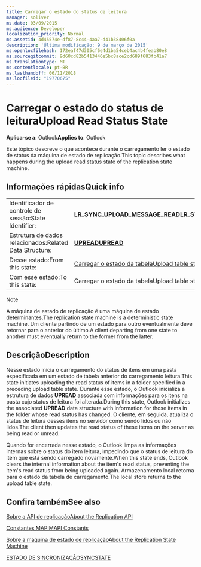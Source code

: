 ```yaml
---
title: Carregar o estado do status de leitura
manager: soliver
ms.date: 03/09/2015
ms.audience: Developer
localization_priority: Normal
ms.assetid: 4d45574e-df87-8c44-4aa7-d41b38406f0a
description: 'Última modificação: 9 de março de 2015'
ms.openlocfilehash: 172eaf47d305cf6e4d1ba54ceb4ac4b4feab80e8
ms.sourcegitcommit: 9d60cd82b5413446e5bc8ace2cd689f683fb41a7
ms.translationtype: MT
ms.contentlocale: pt-BR
ms.lasthandoff: 06/11/2018
ms.locfileid: "19770675"
---
```

# <a name="upload-read-status-state"></a><span data-ttu-id="9e135-103">Carregar o estado do status de leitura</span><span class="sxs-lookup"><span data-stu-id="9e135-103">Upload Read Status State</span></span>

  
  
<span data-ttu-id="9e135-104">**Aplica-se a**: Outlook</span><span class="sxs-lookup"><span data-stu-id="9e135-104">**Applies to**: Outlook</span></span> 
  
 <span data-ttu-id="9e135-105">Este tópico descreve o que acontece durante o carregamento ler o estado de status da máquina de estado de replicação.</span><span class="sxs-lookup"><span data-stu-id="9e135-105">This topic describes what happens during the upload read status state of the replication state machine.</span></span> 
  
## <a name="quick-info"></a><span data-ttu-id="9e135-106">Informações rápidas</span><span class="sxs-lookup"><span data-stu-id="9e135-106">Quick info</span></span>

|||
|:-----|:-----|
|<span data-ttu-id="9e135-107">Identificador de controle de sessão:</span><span class="sxs-lookup"><span data-stu-id="9e135-107">State Identifier:</span></span>  <br/> |<span data-ttu-id="9e135-108">**LR_SYNC_UPLOAD_MESSAGE_READ**</span><span class="sxs-lookup"><span data-stu-id="9e135-108">**LR_SYNC_UPLOAD_MESSAGE_READ**</span></span> <br/> |
|<span data-ttu-id="9e135-109">Estrutura de dados relacionados:</span><span class="sxs-lookup"><span data-stu-id="9e135-109">Related Data Structure:</span></span>  <br/> |<span data-ttu-id="9e135-110">**[UPREAD](upread.md)**</span><span class="sxs-lookup"><span data-stu-id="9e135-110">**[UPREAD](upread.md)**</span></span> <br/> |
|<span data-ttu-id="9e135-111">Desse estado:</span><span class="sxs-lookup"><span data-stu-id="9e135-111">From this state:</span></span>  <br/> |[<span data-ttu-id="9e135-112">Carregar o estado da tabela</span><span class="sxs-lookup"><span data-stu-id="9e135-112">Upload table state</span></span>](upload-table-state.md) <br/> |
|<span data-ttu-id="9e135-113">Com esse estado:</span><span class="sxs-lookup"><span data-stu-id="9e135-113">To this state:</span></span>  <br/> |<span data-ttu-id="9e135-114">Carregar o estado da tabela</span><span class="sxs-lookup"><span data-stu-id="9e135-114">Upload table state</span></span>  <br/> |
   
> [!NOTE]
> <span data-ttu-id="9e135-115">A máquina de estado de replicação é uma máquina de estado determinantes.</span><span class="sxs-lookup"><span data-stu-id="9e135-115">The replication state machine is a deterministic state machine.</span></span> <span data-ttu-id="9e135-116">Um cliente partindo de um estado para outro eventualmente deve retornar para o anterior do último.</span><span class="sxs-lookup"><span data-stu-id="9e135-116">A client departing from one state to another must eventually return to the former from the latter.</span></span> 
  
## <a name="description"></a><span data-ttu-id="9e135-117">Descrição</span><span class="sxs-lookup"><span data-stu-id="9e135-117">Description</span></span>

<span data-ttu-id="9e135-118">Nesse estado inicia o carregamento do status de itens em uma pasta especificada em um estado de tabela anterior do carregamento leitura.</span><span class="sxs-lookup"><span data-stu-id="9e135-118">This state initiates uploading the read status of items in a folder specified in a preceding upload table state.</span></span> <span data-ttu-id="9e135-119">Durante esse estado, o Outlook inicializa a estrutura de dados **UPREAD** associada com informações para os itens na pasta cujo status de leitura foi alterada.</span><span class="sxs-lookup"><span data-stu-id="9e135-119">During this state, Outlook initializes the associated **UPREAD** data structure with information for those items in the folder whose read status has changed.</span></span> <span data-ttu-id="9e135-120">O cliente, em seguida, atualiza o status de leitura desses itens no servidor como sendo lidos ou não lidos.</span><span class="sxs-lookup"><span data-stu-id="9e135-120">The client then updates the read status of these items on the server as being read or unread.</span></span> 
  
<span data-ttu-id="9e135-121">Quando for encerrada nesse estado, o Outlook limpa as informações internas sobre o status do item leitura, impedindo que o status de leitura do item que está sendo carregado novamente.</span><span class="sxs-lookup"><span data-stu-id="9e135-121">When this state ends, Outlook clears the internal information about the item's read status, preventing the item's read status from being uploaded again.</span></span> <span data-ttu-id="9e135-122">Armazenamento local retorna para o estado da tabela de carregamento.</span><span class="sxs-lookup"><span data-stu-id="9e135-122">The local store returns to the upload table state.</span></span>
  
## <a name="see-also"></a><span data-ttu-id="9e135-123">Confira também</span><span class="sxs-lookup"><span data-stu-id="9e135-123">See also</span></span>



[<span data-ttu-id="9e135-124">Sobre a API de replicação</span><span class="sxs-lookup"><span data-stu-id="9e135-124">About the Replication API</span></span>](about-the-replication-api.md)
  
[<span data-ttu-id="9e135-125">Constantes MAPI</span><span class="sxs-lookup"><span data-stu-id="9e135-125">MAPI Constants</span></span>](mapi-constants.md)
  
[<span data-ttu-id="9e135-126">Sobre a máquina de estado de replicação</span><span class="sxs-lookup"><span data-stu-id="9e135-126">About the Replication State Machine</span></span>](about-the-replication-state-machine.md)
  
[<span data-ttu-id="9e135-127">ESTADO DE SINCRONIZAÇÃO</span><span class="sxs-lookup"><span data-stu-id="9e135-127">SYNCSTATE</span></span>](syncstate.md)

